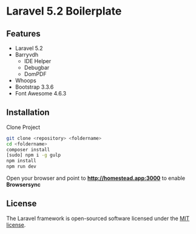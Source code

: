 # Laravel 5.2 Boilerplate

## Features

- Laravel 5.2
- Barryvdh
  - IDE Helper
  - Debugbar
  - DomPDF
- Whoops
- Bootstrap 3.3.6
- Font Awesome 4.6.3

## Installation

Clone Project

```sh
git clone <repository> <foldername>
cd <foldername>
composer install
[sudo] npm i -g gulp
npm install
npm run dev
```

Open your browser and point to **http://homestead.app:3000** to enable **Browsersync**

## License

The Laravel framework is open-sourced software licensed under the [MIT license](http://opensource.org/licenses/MIT).
